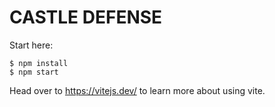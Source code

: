 # CASTLE DEFENSE

Start here:

```
$ npm install
$ npm start
````

Head over to https://vitejs.dev/ to learn more about using vite.
